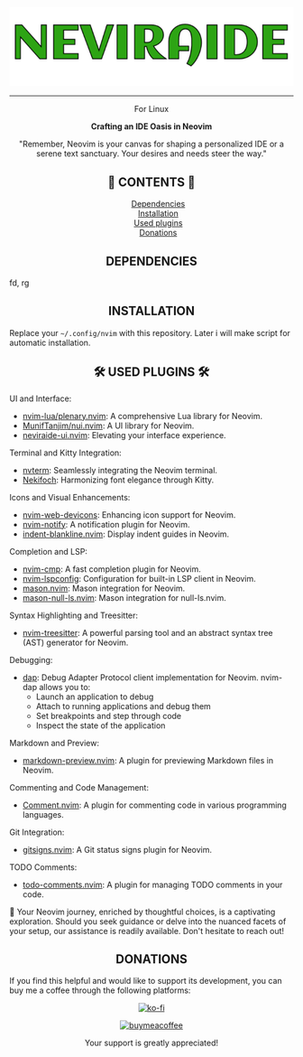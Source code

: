 <div style="text-align: center;">
<img title="NEVIRAIDE" alt="NEoVIm Rozanov Andrei Integrated Development Environment" src="./preview/logo.png">
<hr>

   <p>For Linux</p>
  <p><strong>Crafting an IDE Oasis in Neovim</strong></p>

  <p>"Remember, Neovim is your canvas for shaping a personalized IDE or a serene text sanctuary. Your desires and needs steer the way."</p>

  <h2>📜 CONTENTS 📜</h2>
  <ul style='list-style: none';>
    <li><a href='#dependencies'>Dependencies</a></li>
    <li><a href='#installation'>Installation</a></li>
    <li><a href='#plugins'>Used plugins</a></li>
    <li><a href='#donations'>Donations</a></li>
  </ul>
</div>

  <h2 id='dependencies'  style="text-align: center;">DEPENDENCIES</h2>
fd, rg

  <h2 id='installation'  style="text-align: center;">INSTALLATION</h2>
<div>

Replace your `~/.config/nvim` with this repository. Later i will make script for automatic installation.

</div>

  <h2 id='plugins'  style="text-align: center;">🛠️ USED PLUGINS 🛠️</h2>

UI and Interface:

<ul>
  <li>
    <a href="https://github.com/nvim-lua/plenary.nvim">nvim-lua/plenary.nvim</a>: A comprehensive Lua library for Neovim.
  </li>
  <li>
    <a href="https://github.com/MunifTanjim/nui.nvim">MunifTanjim/nui.nvim</a>: A UI library for Neovim.
  </li>
  <li>
    <a href="https://github.com/RAprogramm/neviraide-ui.nvim">neviraide-ui.nvim</a>: Elevating your interface experience.
  </li>
</ul>

Terminal and Kitty Integration:

<ul>
  <li>
    <a href="https://github.com/nvchad/nvterm">nvterm</a>: Seamlessly integrating the Neovim terminal.
  </li>
  <li>
    <a href="https://github.com/RAprogramm/nekifoch">Nekifoch</a>: Harmonizing font elegance through Kitty.
  </li>
</ul>

Icons and Visual Enhancements:

<ul>
  <li>
    <a href="https://github.com/nvim-tree/nvim-web-devicons">nvim-web-devicons</a>: Enhancing icon support for Neovim.
  </li>
  <li>
    <a href="https://github.com/rcarriga/nvim-notify">nvim-notify</a>: A notification plugin for Neovim.
  </li>
  <li>
    <a href="https://github.com/lukas-reineke/indent-blankline.nvim">indent-blankline.nvim</a>: Display indent guides in Neovim.
  </li>
</ul>

Completion and LSP:

<ul>
  <li>
    <a href="https://github.com/hrsh7th/nvim-cmp">nvim-cmp</a>: A fast completion plugin for Neovim.
  </li>
  <li>
    <a href="https://github.com/neovim/nvim-lspconfig">nvim-lspconfig</a>: Configuration for built-in LSP client in Neovim.
  </li>
  <li>
    <a href="https://github.com/williamboman/mason.nvim">mason.nvim</a>: Mason integration for Neovim.
  </li>
  <li>
    <a href="https://github.com/jay-babu/mason-null-ls.nvim">mason-null-ls.nvim</a>: Mason integration for null-ls.nvim.
  </li>
</ul>

Syntax Highlighting and Treesitter:

<ul>
  <li>
    <a href="https://github.com/nvim-treesitter/nvim-treesitter">nvim-treesitter</a>: A powerful parsing tool and an abstract syntax tree (AST) generator for Neovim.
  </li>
</ul>

Debugging:

<ul>
<li><a href='https://github.com/mfussenegger/nvim-dap'>dap</a>: Debug Adapter Protocol client implementation for Neovim. nvim-dap allows you to:

- Launch an application to debug
- Attach to running applications and debug them
- Set breakpoints and step through code
- Inspect the state of the application
</li>
</ul>

Markdown and Preview:

<ul>
  <li>
    <a href="https://github.com/iamcco/markdown-preview.nvim">markdown-preview.nvim</a>: A plugin for previewing Markdown files in Neovim.
  </li>
</ul>

Commenting and Code Management:

<ul>
  <li>
    <a href="https://github.com/numToStr/Comment.nvim">Comment.nvim</a>: A plugin for commenting code in various programming languages.
  </li>
</ul>

Git Integration:

<ul>
  <li>
    <a href="https://github.com/lewis6991/gitsigns.nvim">gitsigns.nvim</a>: A Git status signs plugin for Neovim.
  </li>
</ul>

TODO Comments:

<ul>
  <li>
    <a href="https://github.com/folke/todo-comments.nvim">todo-comments.nvim</a>: A plugin for managing TODO comments in your code.
  </li>
</ul>
    <p>🌠 Your Neovim journey, enriched by thoughtful choices, is a captivating exploration. Should you seek guidance or delve into the nuanced facets of your setup, our assistance is readily available. Don't hesitate to reach out!</p>

  </div>
    <h2 id='donations'  style="text-align: center;">DONATIONS</h2>

If you find this helpful and would like to support its development, you can buy me a coffee through the following platforms:

<div style="text-align: center;">

[![ko-fi](https://www.ko-fi.com/img/githubbutton_sm.svg)](https://ko-fi.com/rozanov)

[![buymeacoffee](https://img.buymeacoffee.com/button-api/?username=YOUR_BMC_USERNAME&button_colour=FFDD00&font_colour=000000&font_family=Cookie&outline_colour=000000)](https://www.buymeacoffee.com/raprogramm)

Your support is greatly appreciated!

</div>
